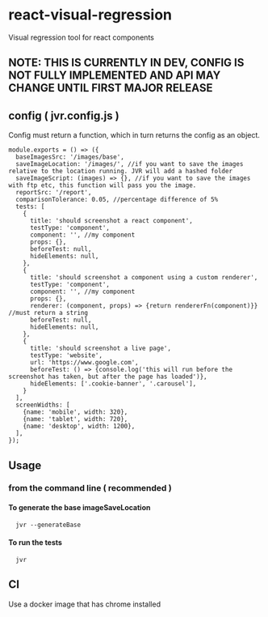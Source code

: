 # react-visual-regression
Visual regression tool for react components

## NOTE: THIS IS CURRENTLY IN DEV, CONFIG IS NOT FULLY IMPLEMENTED AND API MAY CHANGE UNTIL FIRST MAJOR RELEASE

## config ( jvr.config.js )
Config must return a function, which in turn returns the config as an object.
```
module.exports = () => ({
  baseImagesSrc: '/images/base',
  saveImageLocation: '/images/', //if you want to save the images relative to the location running. JVR will add a hashed folder
  saveImageScript: (images) => {}, //if you want to save the images with ftp etc, this function will pass you the image.
  reportSrc: '/report',
  comparisonTolerance: 0.05, //percentage difference of 5%
  tests: [
    {
      title: 'should screenshot a react component',
      testType: 'component',
      component: '', //my component
      props: {},
      beforeTest: null,
      hideElements: null,
    },
    {
      title: 'should screenshot a component using a custom renderer',
      testType: 'component',
      component: '', //my component
      props: {},
      renderer: (component, props) => {return rendererFn(component)}} //must return a string
      beforeTest: null,
      hideElements: null,
    },
    {
      title: 'should screenshot a live page',
      testType: 'website',
      url: 'https://www.google.com',
      beforeTest: () => {console.log('this will run before the screenshot has taken, but after the page has loaded')},
      hideElements: ['.cookie-banner', '.carousel'],
    }
  ],
  screenWidths: [
    {name: 'mobile', width: 320},
    {name: 'tablet', width: 720},
    {name: 'desktop', width: 1200},
  ],
});
```

## Usage

### from the command line ( recommended )
#### To generate the base imageSaveLocation
```
  jvr --generateBase
```

#### To run the tests
```
  jvr
```

## CI
Use a docker image that has chrome installed
